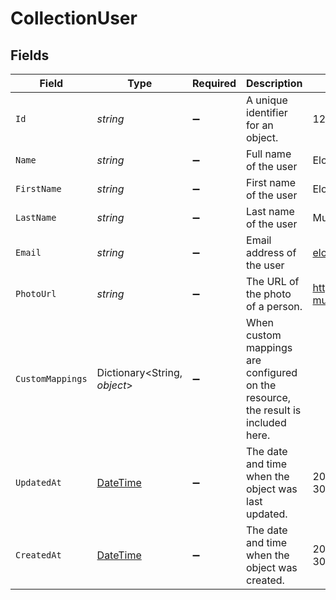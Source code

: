 # CollectionUser


## Fields

| Field                                                                                 | Type                                                                                  | Required                                                                              | Description                                                                           | Example                                                                               |
| ------------------------------------------------------------------------------------- | ------------------------------------------------------------------------------------- | ------------------------------------------------------------------------------------- | ------------------------------------------------------------------------------------- | ------------------------------------------------------------------------------------- |
| `Id`                                                                                  | *string*                                                                              | :heavy_minus_sign:                                                                    | A unique identifier for an object.                                                    | 12345                                                                                 |
| `Name`                                                                                | *string*                                                                              | :heavy_minus_sign:                                                                    | Full name of the user                                                                 | Elon Musk                                                                             |
| `FirstName`                                                                           | *string*                                                                              | :heavy_minus_sign:                                                                    | First name of the user                                                                | Elon                                                                                  |
| `LastName`                                                                            | *string*                                                                              | :heavy_minus_sign:                                                                    | Last name of the user                                                                 | Musk                                                                                  |
| `Email`                                                                               | *string*                                                                              | :heavy_minus_sign:                                                                    | Email address of the user                                                             | elon@musk.com                                                                         |
| `PhotoUrl`                                                                            | *string*                                                                              | :heavy_minus_sign:                                                                    | The URL of the photo of a person.                                                     | https://unavatar.io/elon-musk                                                         |
| `CustomMappings`                                                                      | Dictionary<String, *object*>                                                          | :heavy_minus_sign:                                                                    | When custom mappings are configured on the resource, the result is included here.     |                                                                                       |
| `UpdatedAt`                                                                           | [DateTime](https://learn.microsoft.com/en-us/dotnet/api/system.datetime?view=net-5.0) | :heavy_minus_sign:                                                                    | The date and time when the object was last updated.                                   | 2020-09-30T07:43:32.000Z                                                              |
| `CreatedAt`                                                                           | [DateTime](https://learn.microsoft.com/en-us/dotnet/api/system.datetime?view=net-5.0) | :heavy_minus_sign:                                                                    | The date and time when the object was created.                                        | 2020-09-30T07:43:32.000Z                                                              |